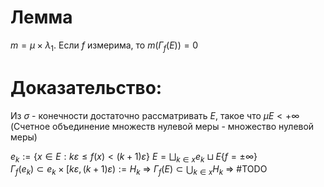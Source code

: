 # Лемма
$m = \mu \times \lambda_1$. Если $f$ измерима, то $m (\Gamma_f(E)) = 0$  
# Доказательство:
Из $\sigma$ - конечности достаточно рассматривать $E$, такое что $\mu E < +\infty$ (Счетное объединение множеств нулевой меры - множество нулевой меры)

$e_k := \{x \in E: k\varepsilon \leq f(x) < (k+1) \varepsilon\}$   $E = \bigsqcup_{k \in x} e_k \sqcup E\{f = \pm \infty\}$   
$\Gamma_f (e_k) \subset e_k \times [k\varepsilon, (k+1)\varepsilon)  := H_k$ $\Rightarrow$ $\Gamma_f (E) \subset \bigcup_{k \in x} H_k$ $\Rightarrow$ #TODO